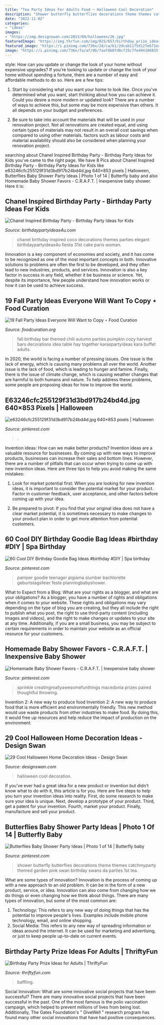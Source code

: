 ```yaml
---
title: "Tea Party Ideas For Adults Food ~ Halloween Cool Decoration"
description: "Shower butterfly butterflies decorations theme themes catchmyparty themed garden pink swan birthday swans da parties 1st tea"
date: "2022-11-02"
categories:
- "ideas"
images:
- "https://img.designswan.com/2013/09/halloween/26.jpg"
featuredImage: "https://img.thrfun.com/img/025/657/birthday_prize_ideas_for_adults_s1.jpg"
featured_image: "https://i.pinimg.com/736x/2d/ca/b1/2dcab11f5d127e671ea02a6b5351ef09.jpg"
image: "https://i.pinimg.com/736x/fa/af/0b/faaf0b8fd0cf35c7fe494106835fb592.jpg"
---
```



style: How can you update or change the look of your home without expensive upgrades?
If you're looking to update or change the look of your home without spending a fortune, there are a number of easy and affordable methods to do so. Here are a few tips: 
1. Start by considering what you want your home to look like. Once you've determined what you want, start thinking about how you can achieve it. Could you desire a more modern or updated look? There are a number of ways to achieve this, but some may be more expensive than others. It all depends on your budget and preferences. 

2. Be sure to take into account the materials that will be used in your renovation project. Not all renovations are created equal, and using certain types of materials may not result in an overall cost savings when compared to using other materials. factors such as labour costs and material availability should also be considered when planning your renovation project.

	

		
searching about Chanel Inspired Birthday Party - Birthday Party Ideas for Kids you've came to the right page. We have 8 Pics about Chanel Inspired Birthday Party - Birthday Party Ideas for Kids like e63246cfc255129f31d3bd917b24bd4d.jpg 640×853 pixels | Halloween, Butterflies Baby Shower Party Ideas | Photo 1 of 14 | Butterfly baby and also Homemade Baby Shower Favors - C.R.A.F.T. | Inexpensive baby shower. Here it is:
		
    
## Chanel Inspired Birthday Party - Birthday Party Ideas For Kids

<img loading=lazy src="https://www.birthdaypartyideas4u.com/wp-content/uploads/2015/12/COCO-Chanel-inspired-birthday-party-decorations-550x733.jpg" onerror="this.onerror=null;this.src='https://tse3.mm.bing.net/th?id=OIP.V4qfSKxScqV_7OffCmwbogHaJ3&amp;pid=15.1';" alt="Chanel Inspired Birthday Party - Birthday Party Ideas for Kids">

_Source: birthdaypartyideas4u.com_

>chanel birthday inspired coco decorations themes parties elegant birthdaypartyideas4u fiesta 31st cake paris woman. 

	

Innovation is a key component of economies and society, and it has come to be recognized as one of the most important concepts in both. Innovative solutions to problems are often the first to be developed, and they often lead to new industries, products, and services. Innovation is also a key factor in success in any field, whether it be business or science. Yet, despite its importance, few people understand how innovation works or how it can be used to achieve success.

    
## 19 Fall Party Ideas Everyone Will Want To Copy ⋆ Food Curation

<img loading=lazy src="http://foodcuration.org/wp-content/uploads/2017/10/772f986657632c126bb12657f2bf5cd5.jpg" onerror="this.onerror=null;this.src='https://tse3.mm.bing.net/th?id=OIP.gWJYfwt_IsRauoKdYLiROwHaLH&amp;pid=15.1';" alt="19 Fall Party Ideas Everyone Will Want to Copy ⋆ Food Curation">

_Source: foodcuration.org_

>fall birthday bar themed chili autumn parties pumpkin cozy harvest bars decorations idea table hay together karaspartyideas kara buffet adults. 

	

In 2020, the world is facing a number of pressing issues. One issue is the lack of energy, which is causing many problems all over the world. Another issue is the lack of food, which is leading to hunger and famine. Finally, there is the issue of climate change, which is causing weather changes that are harmful to both humans and nature. To help address these problems, some people are proposing ideas for how to improve the world.

    
## E63246cfc255129f31d3bd917b24bd4d.jpg 640×853 Pixels | Halloween

<img loading=lazy src="https://i.pinimg.com/736x/66/f9/ae/66f9ae252d879432f101f894fc850b3e--halloween--happy-halloween.jpg" onerror="this.onerror=null;this.src='https://tse3.mm.bing.net/th?id=OIP.J0k7yZXULWjmQSWxuUKhFgHaJ3&amp;pid=15.1';" alt="e63246cfc255129f31d3bd917b24bd4d.jpg 640×853 pixels | Halloween">

_Source: pinterest.com_

>. 

	

Invention ideas: How can we make better products?
Invention ideas are a valuable resource for businesses. By coming up with new ways to improve products, businesses can increase their sales and bottom lines. However, there are a number of pitfalls that can occur when trying to come up with new invention ideas. Here are three tips to help you avoid making the same mistakes:
1. Look for market potential first: When you are looking for new invention ideas, it is important to consider the potential market for your product. Factor in customer feedback, user acceptance, and other factors before coming up with your idea.

2. Be prepared to pivot: If you find that your original idea does not have a clear market potential, it is sometimes necessary to make changes to your product plan in order to get more attention from potential customers.

    
## 60 Cool DIY Birthday Goodie Bag Ideas #birthday #DIY | Spa Birthday

<img loading=lazy src="https://i.pinimg.com/736x/2d/ca/b1/2dcab11f5d127e671ea02a6b5351ef09.jpg" onerror="this.onerror=null;this.src='https://tse1.mm.bing.net/th?id=OIP.OtVy0IE1mrmEHlAlzeEkoAHaKQ&amp;pid=15.1';" alt="60 Cool DIY Birthday Goodie Bag Ideas #birthday #DIY | Spa birthday">

_Source: pinterest.com_

>pamper goodie teenager pigiama slumber bachlorette geburtstagsfeier feste planningbabyshower. 

	

What to Expect from a Blog: What are your rights as a blogger, and what are your obligations?
As a blogger, you have a number of rights and obligations when it comes to your website. These rights and obligations may vary depending on the type of blog you are creating, but they all include the right to publish what you post, the right to use third-party content (including images and videos), and the right to make changes or updates to your site at any time. Additionally, if you are a small business, you may be subject to certain requirements in order to maintain your website as an official resource for your customers.

    
## Homemade Baby Shower Favors - C.R.A.F.T. | Inexpensive Baby Shower

<img loading=lazy src="https://i.pinimg.com/736x/58/6a/74/586a74828c7cc8adc6134b0e561dea96.jpg" onerror="this.onerror=null;this.src='https://tse1.mm.bing.net/th?id=OIP.3FZnJVgdn-2c0UEceZZ4SgHaJ3&amp;pid=15.1';" alt="Homemade Baby Shower Favors - C.R.A.F.T. | Inexpensive baby shower">

_Source: pinterest.com_

>sprinkle creatingreallyawesomefunthings macedonia prizes paired thoughtful throwing. 

	

Invention 2: A new way to produce food
Invention 2: A new way to produce food that is more efficient and environmentally friendly. This new method would use waste products from other industries to make food. By doing this, it would free up resources and help reduce the impact of production on the environment.

    
## 29 Cool Halloween Home Decoration Ideas - Design Swan

<img loading=lazy src="https://img.designswan.com/2013/09/halloween/26.jpg" onerror="this.onerror=null;this.src='https://tse4.mm.bing.net/th?id=OIP.74yrYBd3JbWcAGJSrA1J3QHaLK&amp;pid=15.1';" alt="29 Cool Halloween Home Decoration Ideas - Design Swan">

_Source: designswan.com_

>halloween cool decoration. 

	

If you've ever had a great idea for a new product or invention but didn't know what to do with it, this article is for you. Here are five steps to help you turn your invention ideas into reality. First, do some research to make sure your idea is unique. Next, develop a prototype of your product. Third, get a patent for your invention. Fourth, market your product. Finally, manufacture and sell your product.

    
## Butterflies Baby Shower Party Ideas | Photo 1 Of 14 | Butterfly Baby

<img loading=lazy src="https://i.pinimg.com/736x/fa/af/0b/faaf0b8fd0cf35c7fe494106835fb592.jpg" onerror="this.onerror=null;this.src='https://tse3.mm.bing.net/th?id=OIP.e1yfwb1MwN9Oag2q1E8kTAHaLG&amp;pid=15.1';" alt="Butterflies Baby Shower Party Ideas | Photo 1 of 14 | Butterfly baby">

_Source: pinterest.com_

>shower butterfly butterflies decorations theme themes catchmyparty themed garden pink swan birthday swans da parties 1st tea. 

	

What are some types of innovation?
Innovation is the process of coming up with a new approach to an old problem. It can be in the form of a new product, service, or idea. Innovation can also come from changing how we do things or even changing how we think about things. There are many types of innovation, but some of the most common are: 
1) Technology: This refers to any new way of doing things that has the potential to improve people's lives. Examples include mobile phone technology, email, and online shopping. 
2) Social Media: This refers to any new way of spreading information or ideas around the internet. It can be used for marketing and advertising, or just to keep people up-to-date on current events.

    
## Birthday Party Prize Ideas For Adults | ThriftyFun

<img loading=lazy src="https://img.thrfun.com/img/025/657/birthday_prize_ideas_for_adults_s1.jpg" onerror="this.onerror=null;this.src='https://tse3.mm.bing.net/th?id=OIP.D6V4ec3yXNBJAZ5dxT0LTgAAAA&amp;pid=15.1';" alt="Birthday Party Prize Ideas for Adults | ThriftyFun">

_Source: thriftyfun.com_

>baffling. 

	

Social Innovation: What are some innovative social projects that have been successful?
There are many innovative social projects that have been successful in the past. One of the most famous is the polio vaccination campaign, which helped to prevent millions of lives from being lost. Additionally, The Gates Foundation's " GiveWell " research program has found many other social innovations that have had positive consequences.

